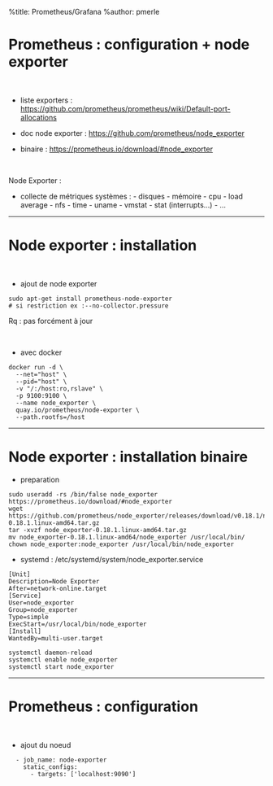 %title: Prometheus/Grafana
%author: pmerle


# Prometheus : configuration + node exporter


<br>


* liste exporters : https://github.com/prometheus/prometheus/wiki/Default-port-allocations

* doc node exporter : https://github.com/prometheus/node_exporter

* binaire : https://prometheus.io/download/#node_exporter

<br>


Node Exporter : 

* collecte de métriques systèmes :
		- disques
		- mémoire
		- cpu
		- load average
		- nfs
		- time
		- uname
		- vmstat
		- stat (interrupts...)
		- ...

--------------------------------------------------------------------

# Node exporter : installation


<br>


* ajout de node exporter

```
sudo apt-get install prometheus-node-exporter
# si restriction ex :--no-collector.pressure
```

Rq : pas forcément à jour

<br>


* avec docker

```
docker run -d \
  --net="host" \
  --pid="host" \
  -v "/:/host:ro,rslave" \
  -p 9100:9100 \
  --name node_exporter \
  quay.io/prometheus/node-exporter \
  --path.rootfs=/host
```

---------------------------------------------------------------------

# Node exporter : installation binaire

* preparation 

```
sudo useradd -rs /bin/false node_exporter
https://prometheus.io/download/#node_exporter
wget https://github.com/prometheus/node_exporter/releases/download/v0.18.1/node_exporter-0.18.1.linux-amd64.tar.gz
tar -xvzf node_exporter-0.18.1.linux-amd64.tar.gz
mv node_exporter-0.18.1.linux-amd64/node_exporter /usr/local/bin/
chown node_exporter:node_exporter /usr/local/bin/node_exporter
```

* systemd : /etc/systemd/system/node_exporter.service

```
[Unit]
Description=Node Exporter
After=network-online.target
[Service]
User=node_exporter
Group=node_exporter
Type=simple
ExecStart=/usr/local/bin/node_exporter
[Install]
WantedBy=multi-user.target
```

```
systemctl daemon-reload
systemctl enable node_exporter
systemctl start node_exporter
```


---------------------------------------------------------------------

# Prometheus : configuration


<br>


* ajout du noeud

```
  - job_name: node-exporter
    static_configs:
      - targets: ['localhost:9090']
```

